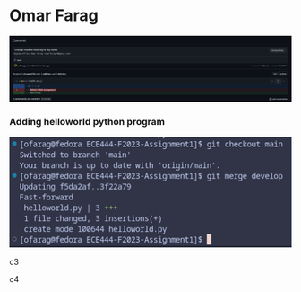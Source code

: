 # Omar Farag
![commit screenshot](Screenshot.png)

### Adding helloworld python program
![merge screenshot](Screenshot-merge.png)

c3

c4